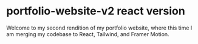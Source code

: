 # portfolio-website-v2 react version
Welcome to my second rendition of my portfolio website, where this time I am merging my codebase to React, Tailwind, and Framer Motion.
